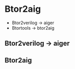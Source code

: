 # Btor2aig

* Btor2verilog -> aiger
* Btortools -> btor2aig


## Btor2verilog -> aiger



## Btor2aig 